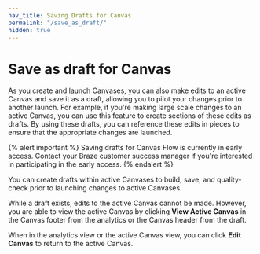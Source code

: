 ```yaml
---
nav_title: Saving Drafts for Canvas
permalink: "/save_as_draft/"
hidden: true
---
```


# Save as draft for Canvas

As you create and launch Canvases, you can also make edits to an active Canvas and save it as a draft, allowing you to pilot your changes prior to another launch. For example, if you're making large scale changes to an active Canvas, you can use this feature to create sections of these edits as drafts. By using these drafts, you can reference these edits in pieces to ensure that the appropriate changes are launched.

{% alert important %}
Saving drafts for Canvas Flow is currently in early access. Contact your Braze customer success manager if you're interested in participating in the early access.
{% endalert %}

You can create drafts within active Canvases to build, save, and quality-check prior to launching changes to active Canvases. 

While a draft exists, edits to the active Canvas cannot be made. However, you are able to view the active Canvas by clicking **View Active Canvas** in the Canvas footer from the analytics or the Canvas header from the draft. 

When in the analytics view or the active Canvas view, you can click **Edit Canvas** to return to the active Canvas. 